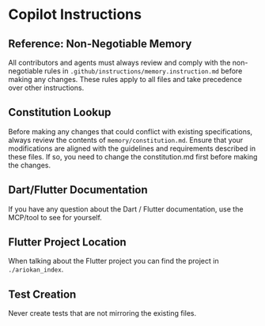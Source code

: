 
# Copilot Instructions

## Reference: Non-Negotiable Memory
All contributors and agents must always review and comply with the non-negotiable rules in `.github/instructions/memory.instruction.md` before making any changes. These rules apply to all files and take precedence over other instructions.

## Constitution Lookup
Before making any changes that could conflict with existing specifications, always review the contents of `memory/constitution.md`. Ensure that your modifications are aligned with the guidelines and requirements described in these files. If so, you need to change the constitution.md first before making the changes.

## Dart/Flutter Documentation
If you have any question about the Dart / Flutter documentation, use the MCP/tool to see for yourself.

## Flutter Project Location
When talking about the Flutter project you can find the project in `./ariokan_index`.

## Test Creation
Never create tests that are not mirroring the existing files.
